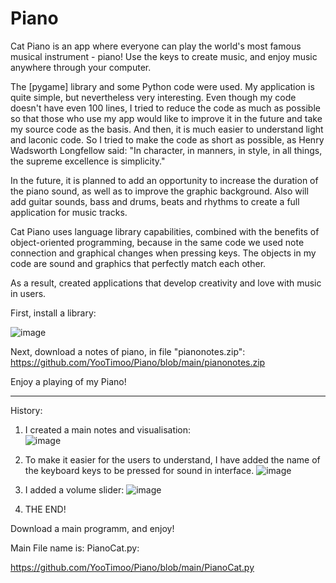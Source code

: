 # Piano
Cat Piano is an app where everyone can play the world's most famous musical instrument - piano! Use the keys to create music, and enjoy music anywhere through your computer.

The [pygame] library and some Python code were used. My application is quite simple, but nevertheless very interesting. Even though my code doesn't have even 100 lines, I tried to reduce the code as much as possible so that those who use my app would like to improve it in the future and take my source code as the basis. And then, it is much easier to understand light and laconic code. So I tried to make the code as short as possible, as Henry Wadsworth Longfellow said: 
"In character, in manners, in style, in all things, the supreme excellence is simplicity."

In the future, it is planned to add an opportunity to increase the duration of the piano sound, as well as to improve the graphic background. 
Also will add guitar sounds, bass and drums, beats and rhythms to create a full application for music tracks.

Cat Piano uses language library capabilities, combined with the benefits of object-oriented programming, because in the same code we used note connection and graphical changes when pressing keys. The objects in my code are sound and graphics that perfectly match each other. 

As a result, created applications that develop creativity and love with music in users.


First, install a library:                                                                                                                                                    

![image](https://github.com/YooTimoo/Piano/assets/117880384/a33fe07c-de57-4356-aa83-59b34a558c20)

Next, download a notes of piano, in file "pianonotes.zip":  https://github.com/YooTimoo/Piano/blob/main/pianonotes.zip

Enjoy a playing of my Piano!

-----------------------------------------


History: 
1) I created a main notes and visualisation:                                                                                                                         
   ![image](https://github.com/YooTimoo/Piano/assets/117880384/bfc8a76c-fb3e-4d72-a74d-68d0a0fa82e5)


2) To make it easier for the users to understand, I have added the name of the keyboard keys to be pressed for sound in interface.
                                                                                                                                                                     ![image](https://github.com/YooTimoo/Piano/assets/117880384/e06c5b6c-68e8-42a2-aab3-65ea765d96fa)

3) I added a volume slider:
                                                                                                                                                                    ![image](https://github.com/YooTimoo/Piano/assets/117880384/88a4ee56-6034-4d85-9c4a-9a6188fb7ca7)

4) THE END!


Download a main programm, and enjoy!

Main File name is: PianoCat.py:
  
https://github.com/YooTimoo/Piano/blob/main/PianoCat.py


